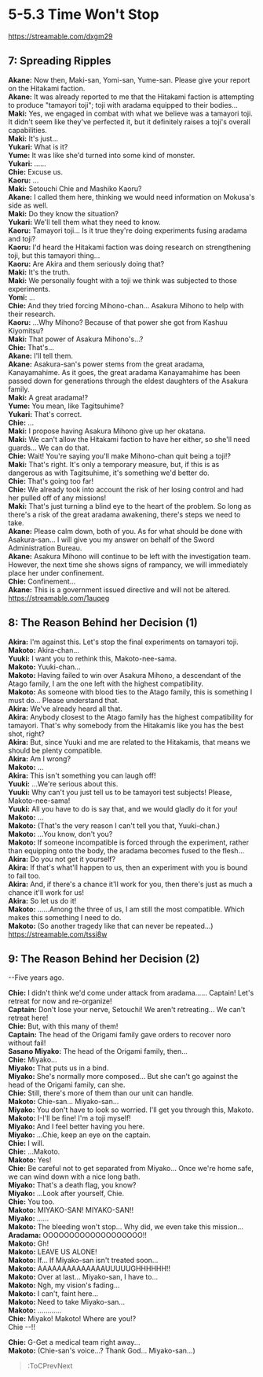 
5-5.3 Time Won't Stop
=====================
https://streamable.com/dxgm29

  

## 7: Spreading Ripples
**Akane:** Now then, Maki-san, Yomi-san, Yume-san\. Please give your report on the Hitakami faction\.  
**Akane:** It was already reported to me that the Hitakami faction is attempting to produce \"tamayori toji\"; toji with aradama equipped to their bodies\.\.\.  
**Maki:** Yes, we engaged in combat with what we believe was a tamayori toji\. It didn't seem like they've perfected it, but it definitely raises a toji's overall capabilities\.  
**Maki:** It's just\.\.\.  
**Yukari:** What is it\?  
**Yume:** It was like she'd turned into some kind of monster\.  
**Yukari:** \.\.\.\.\.\.  
**Chie:** Excuse us\.  
**Kaoru:** \.\.\.  
**Maki:** Setouchi Chie and Mashiko Kaoru\?  
**Akane:** I called them here, thinking we would need information on Mokusa's side as well\.  
**Maki:** Do they know the situation\?  
**Yukari:** We'll tell them what they need to know\.  
**Kaoru:** Tamayori toji\.\.\. Is it true they're doing experiments fusing aradama and toji\?  
**Kaoru:** I'd heard the Hitakami faction was doing research on strengthening toji, but this tamayori thing\.\.\.  
**Kaoru:** Are Akira and them seriously doing that\?  
**Maki:** It's the truth\.  
**Maki:** We personally fought with a toji we think was subjected to those experiments\.  
**Yomi:** \.\.\.  
**Chie:** And they tried forcing Mihono-chan\.\.\. Asakura Mihono to help with their research\.  
**Kaoru:** \.\.\.Why Mihono\? Because of that power she got from Kashuu Kiyomitsu\?  
**Maki:** That power of Asakura Mihono's\.\.\.\?  
**Chie:** That's\.\.\.  
**Akane:** I'll tell them\.  
**Akane:** Asakura-san's power stems from the great aradama, Kanayamahime\. As it goes, the great aradama Kanayamahime has been passed down for generations through the eldest daughters of the Asakura family\.  
**Maki:** A great aradama\!\?  
**Yume:** You mean, like Tagitsuhime\?  
**Yukari:** That's correct\.  
**Chie:** \.\.\.  
**Maki:** I propose having Asakura Mihono give up her okatana\.  
**Maki:** We can't allow the Hitakami faction to have her either, so she'll need guards\.\.\. We can do that\.  
**Chie:** Wait\! You're saying you'll make Mihono-chan quit being a toji\!\?  
**Maki:** That's right\. It's only a temporary measure, but, if this is as dangerous as with Tagitsuhime, it's something we'd better do\.  
**Chie:** That's going too far\!  
**Chie:** We already took into account the risk of her losing control and had her pulled off of any missions\!  
**Maki:** That's just turning a blind eye to the heart of the problem\. So long as there's a risk of the great aradama awakening, there's steps we need to take\.  
**Akane:** Please calm down, both of you\. As for what should be done with Asakura-san\.\.\. I will give you my answer on behalf of the Sword Administration Bureau\.  
**Akane:** Asakura Mihono will continue to be left with the investigation team\. However, the next time she shows signs of rampancy, we will immediately place her under confinement\.  
**Chie:** Confinement\.\.\.  
**Akane:** This is a government issued directive and will not be altered\.  
https://streamable.com/1auqeg

  

## 8: The Reason Behind her Decision (1\)
**Akira:** I'm against this\. Let's stop the final experiments on tamayori toji\.  
**Makoto:** Akira-chan\.\.\.  
**Yuuki:** I want you to rethink this, Makoto-nee-sama\.  
**Makoto:** Yuuki-chan\.\.\.  
**Makoto:** Having failed to win over Asakura Mihono, a descendant of the Atago family, I am the one left with the highest compatibility\.  
**Makoto:** As someone with blood ties to the Atago family, this is something I must do\.\.\. Please understand that\.  
**Akira:** We've already heard all that\.  
**Akira:** Anybody closest to the Atago family has the highest compatibility for tamayori\. That's why somebody from the Hitakamis like you has the best shot, right\?  
**Akira:** But, since Yuuki and me are related to the Hitakamis, that means we should be plenty compatible\.  
**Akira:** Am I wrong\?  
**Makoto:** \.\.\.  
**Akira:** This isn't something you can laugh off\!  
**Yuuki:** \.\.\.We're serious about this\.  
**Yuuki:** Why can't you just tell us to be tamayori test subjects\! Please, Makoto-nee-sama\!  
**Yuuki:** All you have to do is say that, and we would gladly do it for you\!  
**Makoto:** \.\.\.  
**Makoto:** (That's the very reason I can't tell you that, Yuuki-chan\.\)  
**Makoto:** \.\.\.You know, don't you\?  
**Makoto:** If someone incompatible is forced through the experiment, rather than equipping onto the body, the aradama becomes fused to the flesh\.\.\.  
**Akira:** Do you not get it yourself\?  
**Akira:** If that's what'll happen to us, then an experiment with you is bound to fail too\.  
**Akira:** And, if there's a chance it'll work for you, then there's just as much a chance it'll work for us\!  
**Akira:** So let us do it\!  
**Makoto:** \.\.\.\.\.\.Among the three of us, I am still the most compatible\. Which makes this something I need to do\.  
**Makoto:** (So another tragedy like that can never be repeated\.\.\.\)  
https://streamable.com/tssi8w

  

## 9: The Reason Behind her Decision (2\)
--Five years ago\.

  
**Chie:** I didn't think we'd come under attack from aradama\.\.\.\.\.\. Captain\! Let's retreat for now and re-organize\!  
**Captain:** Don't lose your nerve, Setouchi\! We aren't retreating\.\.\. We can't retreat here\!  
**Chie:** But, with this many of them\!   
**Captain:** The head of the Origami family gave orders to recover noro without fail\!  
**Sasano Miyako:** The head of the Origami family, then\.\.\.  
**Chie:** Miyako\.\.\.  
**Miyako:** That puts us in a bind\.  
**Miyako:** She's normally more composed\.\.\. But she can't go against the head of the Origami family, can she\.  
**Chie:** Still, there's more of them than our unit can handle\.  
**Makoto:** Chie-san\.\.\. Miyako-san\.\.\.  
**Miyako:** You don't have to look so worried\. I'll get you through this, Makoto\.  
**Makoto:** I-I'll be fine\! I'm a toji myself\!  
**Miyako:** And I feel better having you here\.  
**Miyako:** \.\.\.Chie, keep an eye on the captain\.  
**Chie:** I will\.  
**Chie:** \.\.\.Makoto\.  
**Makoto:** Yes\!  
**Chie:** Be careful not to get separated from Miyako\.\.\. Once we're home safe, we can wind down with a nice long bath\.  
**Miyako:** That's a death flag, you know\?  
**Miyako:** \.\.\.Look after yourself, Chie\.  
**Chie:** You too\.  
**Makoto:** MIYAKO-SAN\! MIYAKO-SAN\!\!  
**Miyako:** \.\.\.\.\.\.  
**Makoto:** The bleeding won't stop\.\.\. Why did, we even take this mission\.\.\.  
**Aradama:** OOOOOOOOOOOOOOOOOOO\!\!  
**Makoto:** Gh\!  
**Makoto:** LEAVE US ALONE\!  
**Makoto:** If\.\.\. If Miyako-san isn't treated soon\.\.\.  
**Makoto:** AAAAAAAAAAAAAAUUUUUGHHHHHH\!\!  
**Makoto:** Over at last\.\.\. Miyako-san, I have to\.\.\.  
**Makoto:** Ngh, my vision's fading\.\.\.  
**Makoto:** I can't, faint here\.\.\.  
**Makoto:** Need to take Miyako-san\.\.\.  
**Makoto:** \.\.\.\.\.\.\.\.\.\.\.\.  
**Chie:** Miyako\! Makoto\! Where are you\!\?  
Chie --\!\!

  
**Chie:** G-Get a medical team right away\.\.\.  
**Makoto:** (Chie-san's voice\.\.\.\? Thank God\.\.\. Miyako-san\.\.\.\)  
> :ToCPrevNext